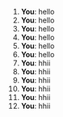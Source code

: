 1. **You**: hello
2. **You**: hello
3. **You**: hello
4. **You**: hello
5. **You**: hello
6. **You**: hello
7. **You**: hhii
8. **You**: hhii
9. **You**: hhii
10. **You**: hhii
11. **You**: hhii
12. **You**: hhii